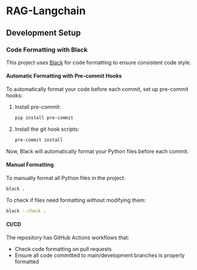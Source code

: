 # RAG-Langchain

## Development Setup

### Code Formatting with Black

This project uses [Black](https://black.readthedocs.io/) for code formatting to ensure consistent code style.

#### Automatic Formatting with Pre-commit Hooks

To automatically format your code before each commit, set up pre-commit hooks:

1. Install pre-commit:
   ```bash
   pip install pre-commit
   ```

2. Install the git hook scripts:
   ```bash
   pre-commit install
   ```

Now, Black will automatically format your Python files before each commit.

#### Manual Formatting

To manually format all Python files in the project:
```bash
black .
```

To check if files need formatting without modifying them:
```bash
black --check .
```

#### CI/CD

The repository has GitHub Actions workflows that:
- Check code formatting on pull requests
- Ensure all code committed to main/development branches is properly formatted